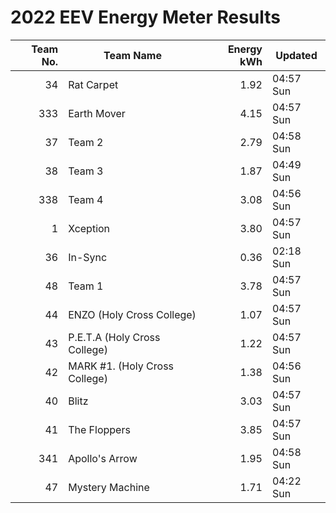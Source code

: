 # 2022 EEV Energy Meter Results
|Team No.|Team Name|Energy kWh|Updated|
|---:|---|---:|---|
|34|Rat Carpet|1.92|04:57 Sun|
|333|Earth Mover|4.15|04:57 Sun|
|37|Team 2|2.79|04:58 Sun|
|38|Team 3|1.87|04:49 Sun|
|338|Team 4|3.08|04:56 Sun|
|1|Xception|3.80|04:57 Sun|
|36|In-Sync|0.36|02:18 Sun|
|48|Team 1|3.78|04:57 Sun|
|44|ENZO (Holy Cross College)|1.07|04:57 Sun|
|43|P.E.T.A (Holy Cross College)|1.22|04:57 Sun|
|42|MARK #1. (Holy Cross College)|1.38|04:56 Sun|
|40|Blitz|3.03|04:57 Sun|
|41|The Floppers|3.85|04:57 Sun|
|341|Apollo's Arrow|1.95|04:58 Sun|
|47|Mystery Machine|1.71|04:22 Sun|
